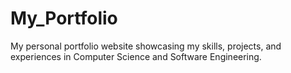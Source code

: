 # My_Portfolio
My personal portfolio website showcasing my skills, projects, and experiences in Computer Science and Software Engineering.
